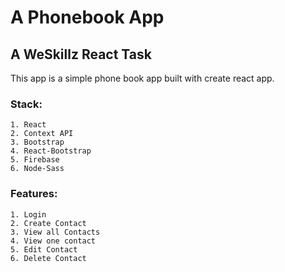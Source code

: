 # A Phonebook App

## A WeSkillz React Task

This app is a simple phone book app built with create react app.

### Stack:

    1. React
    2. Context API
    3. Bootstrap
    4. React-Bootstrap
    5. Firebase
    6. Node-Sass

### Features:

    1. Login
    2. Create Contact
    3. View all Contacts
    4. View one contact
    5. Edit Contact
    6. Delete Contact
